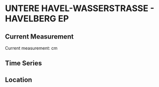 # UNTERE HAVEL-WASSERSTRASSE - HAVELBERG EP

## Current Measurement

Current measurement: <Value topic="rivers/pegel-online/UHW/HAVELBERG_EP/measurementValue"/> cm

## Time Series

<TimeSeries topic="rivers/pegel-online/UHW/HAVELBERG_EP/measurementValue" period="week" />

## Location

<WorldMap>
  <Marker lat="52.833745192614245" lon="12.053033291476805" labelTopic="rivers/pegel-online/UHW/HAVELBERG_EP" />
</WorldMap>
